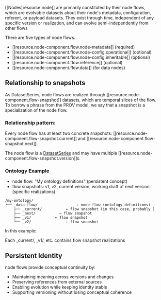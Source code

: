 
[[Nodes|resource.node]] are primarily constituted by their node flows, which are evolvable datasets about their node's metadata, configuration, referent, or payload datasets. They exist through time, independent of any specific version or realization, and can evolve semi-independently from other flows

There are five types of node flows.

- [[resource.node-component.flow.node-metadata]] (required)
- [[resource.node-component.flow.node-config.operational]] (optional)
- [[resource.node-component.flow.node-config.inheritable]] (optional)
- [[resource.node-component.flow.reference]] (optional)
- [[resource.node-component.flow.data]] (for data nodes)


## Relationship to snapshots

As DatasetSeries, node flows are realized through [[resource.node-component.flow-snapshot]] datasets, which are temporal slices of the flow. To borrow a phrase from the PROV model, we say that a snapshot is a specialization of the node flow.

### Relationship pattern:

Every node flow has at least two concrete snapshots: [[resource.node-component.flow-snapshot.current]] and [[resource.node-component.flow-snapshot.next]].

The node flow is a [DatasetSeries](https://www.w3.org/TR/vocab-dcat-3/#Class:Dataset_Series) and may have multiple [[resource.node-component.flow-snapshot.version]]s.


### Ontology Example

- node flow: "My ontology definitions" (persistent concept)
- flow snapshots: v1, v2, current version, working draft of next version (specific realizations)


```file
/my-ontology/
└── _data-flow/                  ← node flow (ontology definitions)
    ├── _current/           ← flow snapshot (in this case, probably )
    ├── _next/           ← flow snapshot
    ├── _v1/           ← flow snapshot
    └── _v2/                ← flow snapshot
```

In this example:

Each _current/, _v1/, etc. contains flow snapshot realizations

## Persistent Identity

node flows provide conceptual continuity by:

- Maintaining meaning across versions and changes
- Preserving references from external sources
- Enabling evolution while keeping identity stable
- Supporting versioning without losing conceptual coherence
